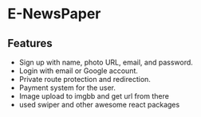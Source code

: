 # E-NewsPaper

## Features

- Sign up with name, photo URL, email, and password.
- Login with email or Google account.
- Private route protection and redirection.
- Payment system for the user.
- Image upload to imgbb and get url from there
- used swiper and other awesome react packages
